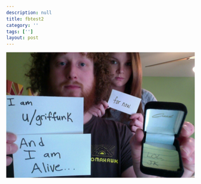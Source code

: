 ```yaml
---
description: null
title: fbtest2
category: ''
tags: ['']
layout: post
---
```

![fbtest2](uploads/2015-05-28-fbtest2.jpg)